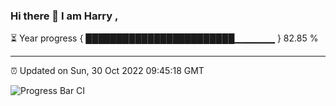 ### Hi there 👋 I am Harry , 

⏳ Year progress { ████████████████████████▁▁▁▁▁▁ } 82.85 %

---

⏰ Updated on Sun, 30 Oct 2022 09:45:18 GMT

![Progress Bar CI](https://github.com/duykhang68/duykhang68/workflows/Progress%20Bar%20CI/badge.svg)
